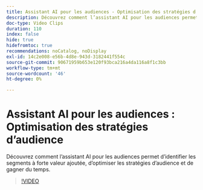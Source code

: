 ```yaml
---
title: Assistant AI pour les audiences - Optimisation des stratégies d’audience
description: Découvrez comment l’assistant AI pour les audiences permet d’identifier les segments à forte valeur ajoutée, d’optimiser les stratégies d’audience et de gagner du temps.
doc-type: Video Clips
duration: 110
index: false
hide: true
hidefromtoc: true
recommendations: noCatalog, noDisplay
exl-id: 14c2e008-e56b-4d8e-943d-3182441f554c
source-git-commit: 90671959b653e120f93bca216a4da116a8f1c3bb
workflow-type: tm+mt
source-wordcount: '46'
ht-degree: 0%

---
```


# Assistant AI pour les audiences : Optimisation des stratégies d’audience

Découvrez comment l’assistant AI pour les audiences permet d’identifier les segments à forte valeur ajoutée, d’optimiser les stratégies d’audience et de gagner du temps.

<!-- 62_S508_3442517_109_ai-assistant-for-audiences-optimizing-audience-strategies -->
>[!VIDEO](https://video.tv.adobe.com/v/3458285/?learn=on&enablevpops=true)
